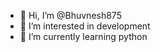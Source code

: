 - 👋 Hi, I’m @Bhuvnesh875
- 👀 I’m interested in development
- 🌱 I’m currently learning python
<!--- 📫 How to reach me ...-->

<!---
Bhuvnesh875/Bhuvnesh875 is a ✨ special ✨ repository because its `README.md` (this file) appears on your GitHub profile.
You can click the Preview link to take a look at your changes.
--->
